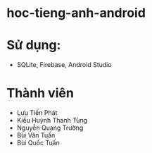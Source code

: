 # hoc-tieng-anh-android

# Sử dụng:
 - SQLite, Firebase, Android Studio
# Thành viên
 - Lưu Tiến Phát
 - Kiều Huỳnh Thanh Tùng
 - Nguyễn Quang Trường
 - Bùi Văn Tuấn
 - Bùi Quốc Tuấn
